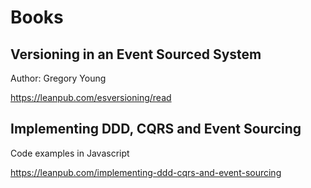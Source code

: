 # Books

## Versioning in an Event Sourced System

Author: Gregory Young

https://leanpub.com/esversioning/read

## Implementing DDD, CQRS and Event Sourcing

Code examples in Javascript

https://leanpub.com/implementing-ddd-cqrs-and-event-sourcing
